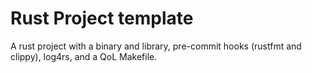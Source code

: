 # Rust Project template

A rust project with a binary and library, pre-commit hooks
(rustfmt and clippy), log4rs, and a QoL Makefile.